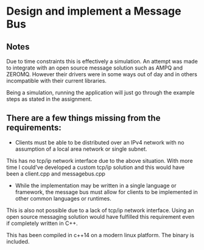 # Design and implement a Message Bus

## Notes

Due to time constraints this is effectively a simulation.  An attempt was made to integrate with an open source message solution such as AMPQ and ZEROMQ.  However their drivers were in some ways out of day and in others incompatible with their current libraries.  

Being a simulation, running the application will just go through the example steps as stated in the assignment.  

## There are a few things missing from the requirements: 
*  Clients must be able to be distributed over an IPv4 network with no assumption of a local area network or single subnet. 

This has no tcp/ip network interface due to the above situation.  With more time I could've developed a custom tcp/ip solution and this would have been a client.cpp and messagebus.cpp

*  While the implementation may be written in a single language or framework, the message bus must allow for clients to be implemented in other common languages or runtimes.

This is also not possible due to a lack of tcp/ip network interface.  Using an open source messaging solution would have fulfilled this requirement even if completely written in C++.  

This has been compiled in c++14 on a modern linux platform.  The binary is included.  

